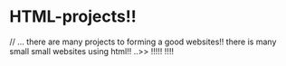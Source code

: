 # HTML-projects!!
//
...
there are many projects to forming a good websites!!
there is many small small websites using html!!
..>>
!!!!!
!!!!
